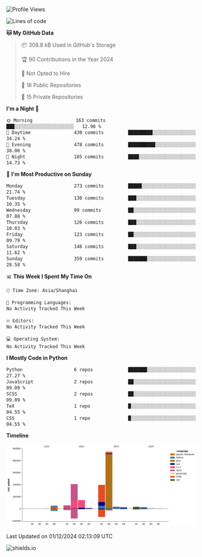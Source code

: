 <!--START_SECTION:waka-->
![Profile Views](http://img.shields.io/badge/Profile%20Views-0-blue)

![Lines of code](https://img.shields.io/badge/From%20Hello%20World%20I%27ve%20Written-1.1%20million%20lines%20of%20code-blue)

**🐱 My GitHub Data** 

> 📦 308.8 kB Used in GitHub's Storage 
 > 
> 🏆 90 Contributions in the Year 2024
 > 
> 🚫 Not Opted to Hire
 > 
> 📜 18 Public Repositories 
 > 
> 🔑 15 Private Repositories 
 > 
**I'm a Night 🦉** 

```text
🌞 Morning                163 commits         ███░░░░░░░░░░░░░░░░░░░░░░   12.98 % 
🌆 Daytime                430 commits         █████████░░░░░░░░░░░░░░░░   34.24 % 
🌃 Evening                478 commits         ██████████░░░░░░░░░░░░░░░   38.06 % 
🌙 Night                  185 commits         ████░░░░░░░░░░░░░░░░░░░░░   14.73 % 
```
📅 **I'm Most Productive on Sunday** 

```text
Monday                   273 commits         █████░░░░░░░░░░░░░░░░░░░░   21.74 % 
Tuesday                  130 commits         ███░░░░░░░░░░░░░░░░░░░░░░   10.35 % 
Wednesday                99 commits          ██░░░░░░░░░░░░░░░░░░░░░░░   07.88 % 
Thursday                 126 commits         ███░░░░░░░░░░░░░░░░░░░░░░   10.03 % 
Friday                   123 commits         ██░░░░░░░░░░░░░░░░░░░░░░░   09.79 % 
Saturday                 146 commits         ███░░░░░░░░░░░░░░░░░░░░░░   11.62 % 
Sunday                   359 commits         ███████░░░░░░░░░░░░░░░░░░   28.58 % 
```


📊 **This Week I Spent My Time On** 

```text
🕑︎ Time Zone: Asia/Shanghai

💬 Programming Languages: 
No Activity Tracked This Week

🔥 Editors: 
No Activity Tracked This Week

💻 Operating System: 
No Activity Tracked This Week
```

**I Mostly Code in Python** 

```text
Python                   6 repos             ███████░░░░░░░░░░░░░░░░░░   27.27 % 
JavaScript               2 repos             ██░░░░░░░░░░░░░░░░░░░░░░░   09.09 % 
SCSS                     2 repos             ██░░░░░░░░░░░░░░░░░░░░░░░   09.09 % 
TeX                      1 repo              █░░░░░░░░░░░░░░░░░░░░░░░░   04.55 % 
CSS                      1 repo              █░░░░░░░░░░░░░░░░░░░░░░░░   04.55 % 
```



**Timeline**

![Lines of Code chart](https://raw.githubusercontent.com/kopp4/kopp4/main/assets/bar_graph.png)


 Last Updated on 01/12/2024 02:13:09 UTC
<!--END_SECTION:waka-->
![shields.io](https://img.shields.io/github/commit-activity/w/kopp4/kopp4?color=g&label=abusing%20bot&style=flat-square)
